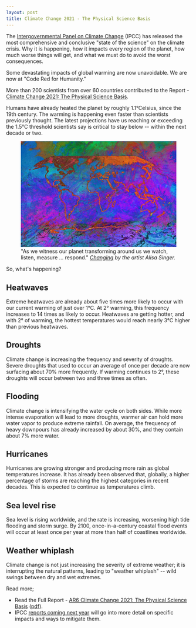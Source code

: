 ```yaml
---
layout: post
title: Climate Change 2021 - The Physical Science Basis
---
```


The [Intergovernmental Panel on Climate Change](https://www.ipcc.ch) (IPCC) has released the most comprehensive and conclusive "state of the science" on the climate crisis. Why it is happening, how it impacts every region of the planet, how much worse things will get, and what we must do to avoid the worst consequences.

Some devastating impacts of global warming are now unavoidable. We are now at "Code Red for Humanity."

More than 200 scientists from over 60 countries contributed to the Report - [Climate Change 2021: The Physical Science Basis](https://www.ipcc.ch/assessment-report/ar6/).

Humans have already heated the planet by roughly 1.1°Celsius, since the 19th century. The warming is happening even faster than scientists previously thought. The latest projections have us reaching or exceeding the 1.5°C threshold scientists say is critical to stay below -- within the next decade or two.

<figure class="feature">
  <img src="/static/2021/climate-change.jpg" alt="Climate Change" loading="lazy">
  <figcaption>
    "As we witness our planet transforming around us we watch, listen, measure … respond."
    <cite><a href="https://www.ipcc.ch/report/ar6/wg1/">Changing</a> by the artist Alisa Singer.</cite>
  </figcaption>
</figure>

So, what's happening?

## Heatwaves

Extreme heatwaves are already about five times more likely to occur with our current warming of just over 1°C. At 2° warming, this frequency increases to 14 times as likely to occur. Heatwaves are getting hotter, and with 2° of warming, the hottest temperatures would reach nearly 3°C higher than previous heatwaves.

## Droughts

Climate change is increasing the frequency and severity of droughts. Severe droughts that used to occur an average of once per decade are now surfacing about 70% more frequently. If warming continues to 2°, these droughts will occur between two and three times as often.

## Flooding

Climate change is intensifying the water cycle on both sides. While more intense evaporation will lead to more droughts, warmer air can hold more water vapor to produce extreme rainfall. On average, the frequency of heavy downpours has already increased by about 30%, and they contain about 7% more water.

## Hurricanes

Hurricanes are growing stronger and producing more rain as global temperatures increase. It has already been observed that, globally, a higher percentage of storms are reaching the highest categories in recent decades. This is expected to continue as temperatures climb.

## Sea level rise

Sea level is rising worldwide, and the rate is increasing, worsening high tide flooding and storm surge. By 2100, once-in-a-century coastal flood events will occur at least once per year at more than half of coastlines worldwide.

## Weather whiplash

Climate change is not just increasing the severity of extreme weather; it is interrupting the natural patterns, leading to "weather whiplash" -- wild swings between dry and wet extremes.

Read more;

- Read the Full Report - [AR6 Climate Change 2021: The Physical Science Basis](https://www.ipcc.ch/report/ar6/wg1/) ([pdf](https://www.ipcc.ch/report/ar6/wg1/downloads/report/IPCC_AR6_WGI_Full_Report.pdf)).
- IPCC [reports coming next year](https://www.ipcc.ch/report/sixth-assessment-report-working-group-3/) will go into more detail on specific impacts and ways to mitigate them.